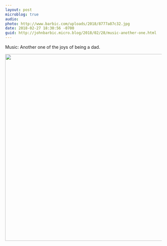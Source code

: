 ```yaml
---
layout: post
microblog: true
audio: 
photo: http://www.barbic.com/uploads/2018/8777a87c32.jpg
date: 2018-02-27 18:30:56 -0700
guid: http://johnbarbic.micro.blog/2018/02/28/music-another-one.html
---
```

Music: Another one of the joys of being a dad.

<img src="http://www.barbic.com/uploads/2018/8777a87c32.jpg" width="600" height="600" />
